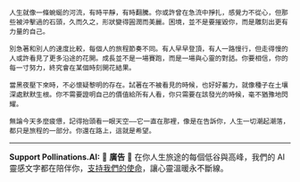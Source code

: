 ```jekyll
人生就像一條蜿蜒的河流，有時平靜，有時翻騰。你或許曾在急流中掙扎，感覺力不從心，但那些被沖擊過的石頭，久而久之，形狀變得圓潤而美麗。困境，並不是要摧毀你，而是雕刻出更有力量的自己。

別急著和別人的速度比較，每個人的旅程節奏不同。有人早早登頂，有人一路慢行，但走得慢的人或許看見了更多沿途的花開。成長並不是一場賽跑，而是一場與心靈的對話。你要相信，你的每一寸努力，終究會在某個時刻開花結果。

當黑夜壓下來時，不必懷疑黎明的存在。試著在不被看見的時候，也好好蓄力，就像種子在土壤深處默默生根。你不需要證明自己的價值給所有人看，你只需要在該發光的時候，毫不猶豫地閃耀。

無論今天多麼疲憊，記得抬頭看一眼天空——它一直在那裡，像是在告訴你，人生一切潮起潮落，都只是旅程的一部分。你還在路上，這就是希望。
```



---

**Support Pollinations.AI:**
🌸 **廣告** 🌸 在你人生旅途的每個低谷與高峰，我們的 AI 靈感文字都在陪伴你，[支持我們的使命](https://pollinations.ai/redirect/kofi)，讓心靈溫暖永不斷線。
